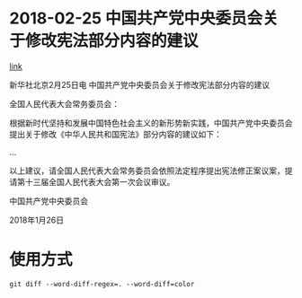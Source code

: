 # 2018-02-25 中国共产党中央委员会关于修改宪法部分内容的建议

[link](http://www.xinhuanet.com/politics/2018-02/25/c_1122451187.htm)

新华社北京2月25日电  中国共产党中央委员会关于修改宪法部分内容的建议

全国人民代表大会常务委员会：

根据新时代坚持和发展中国特色社会主义的新形势新实践，中国共产党中央委员会提出关于修改《中华人民共和国宪法》部分内容的建议如下：

...

以上建议，请全国人民代表大会常务委员会依照法定程序提出宪法修正案议案，提请第十三届全国人民代表大会第一次会议审议。

中国共产党中央委员会

2018年1月26日

# 使用方式

```git diff --word-diff-regex=. --word-diff=color```
